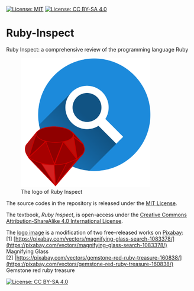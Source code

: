 [![License: MIT](https://img.shields.io/badge/License-MIT-brightgreen.svg)](https://opensource.org/licenses/MIT)
[![License: CC BY-SA 4.0](https://img.shields.io/badge/License-CC%20BY--SA%204.0-lightgrey.svg)](https://creativecommons.org/licenses/by-sa/4.0/)


# Ruby-Inspect
Ruby Inspect: a comprehensive review of the programming language Ruby

<figure class="image">
    <img src="docs/Ruby_Inspect_logo.png" width="350" height="" />
    <figcaption>The logo of Ruby Inspect</figcaption>
</figure>

The source codes in the repository is released under the [MIT License](LICENSE).

The textbook, *Ruby Inspect*, is open-access under the [Creative Commons Attribution-ShareAlike 4.0 International License](RUBY-INSPECT_BOOK_LICENSE).

The [logo image](docs/Ruby_Inspect_logo.png) is a modification of two free-released works on [Pixabay](https://pixabay.com/):  
[1] [https://pixabay.com/vectors/magnifying-glass-search-1083378/](https://pixabay.com/vectors/magnifying-glass-search-1083378/) Magnifying Glass  
[2] [https://pixabay.com/vectors/gemstone-red-ruby-treasure-160838/](https://pixabay.com/vectors/gemstone-red-ruby-treasure-160838/) Gemstone red ruby treasure  

[![License: CC BY-SA 4.0](https://licensebuttons.net/l/by-sa/4.0/88x31.png)](https://creativecommons.org/licenses/by-sa/4.0/)
